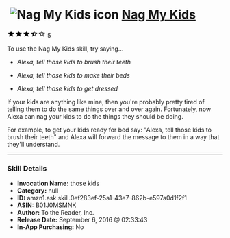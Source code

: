 # &nbsp;<img src="skill_icon" alt="Nag My Kids icon" width="36"> [Nag My Kids](http://alexa.amazon.com/#skills/amzn1.ask.skill.0ef283ef-25a1-43e7-862b-e597a0d1f2f1)
![3.9 stars](../../images/ic_star_black_18dp_1x.png)![3.9 stars](../../images/ic_star_black_18dp_1x.png)![3.9 stars](../../images/ic_star_black_18dp_1x.png)![3.9 stars](../../images/ic_star_half_black_18dp_1x.png)![3.9 stars](../../images/ic_star_border_black_18dp_1x.png) 5

To use the Nag My Kids skill, try saying...

* *Alexa, tell those kids to brush their teeth*

* *Alexa, tell those kids to make their beds*

* *Alexa, tell those kids to get dressed*

If your kids are anything like mine, then you're probably pretty tired of telling them to do the same things over and over again. Fortunately, now Alexa can nag your kids to do the things they should be doing.

For example, to get your kids ready for bed say:
"Alexa, tell those kids to brush their teeth" and Alexa will forward the message to them in a way that they'll understand.

***

### Skill Details

* **Invocation Name:** those kids
* **Category:** null
* **ID:** amzn1.ask.skill.0ef283ef-25a1-43e7-862b-e597a0d1f2f1
* **ASIN:** B01J0MSMNK
* **Author:** To the Reader, Inc.
* **Release Date:** September 6, 2016 @ 02:33:43
* **In-App Purchasing:** No
